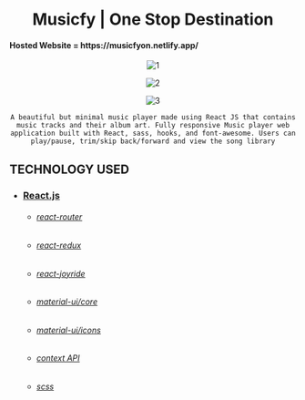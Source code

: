 <h1 align="center">
   Musicfy | One Stop Destination
</h1>
<h4 align="centre">
Hosted Website = https://musicfyon.netlify.app/
</h4>
<div align="center">

![1](https://user-images.githubusercontent.com/85629794/198254911-501508fd-d8a4-4a09-8a43-bfe806aceac6.png)

![2](https://user-images.githubusercontent.com/85629794/198254939-4e363455-4955-46c6-bfe8-24709bafe934.png)


![3](https://user-images.githubusercontent.com/85629794/198254953-47941f4e-39ec-49cf-9c58-c9507c76dcbf.png)


    
    A beautiful but minimal music player made using React JS that contains music tracks and their album art. Fully responsive Music player web application built with React, sass, hooks, and font-awesome. Users can play/pause, trim/skip back/forward and view the song library
</div>


## TECHNOLOGY USED

* ### [React.js](https://reactjs.org/)
    * ###### [react-router](https://github.com/ReactTraining/react-router#readme)
    * ###### [react-redux](https://react-redux.js.org/)
    * ###### [react-joyride](https://github.com/gilbarbara/react-joyride/blob/main/README.md)
    * ###### [material-ui/core](https://www.npmjs.com/package/@material-ui/core)
    * ###### [material-ui/icons](https://www.npmjs.com/package/@material-ui/icons)
    * ###### [context API](https://reactjs.org/docs/context.html)
    * ###### [scss](https://sass-lang.com/)
   


